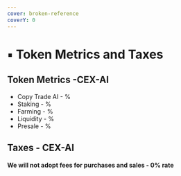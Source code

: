 ```yaml
---
cover: broken-reference
coverY: 0
---
```


# ▪ Token Metrics and Taxes

## Token Metrics -CEX-AI

* Copy Trade AI - %
* Staking - %
* Farming - %
* Liquidity - %
* Presale - %

## Taxes - CEX-AI

#### We will not adopt fees for purchases and sales - 0% rate
